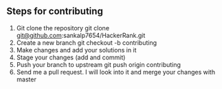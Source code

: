 ## Steps for contributing

1. Git clone the repository git clone git@github.com:sankalp7654/HackerRank.git
2. Create a new branch git checkout -b contributing
3. Make changes and add your solutions in it
4. Stage your changes (add and commit)
5. Push your branch to upstream git push origin contributing
6. Send me a pull request. I will look into it and merge your changes with master
